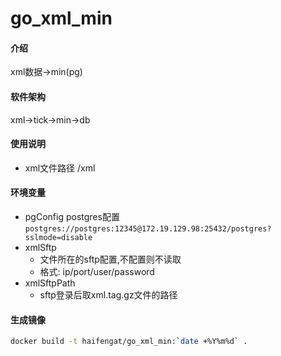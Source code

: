 # go_xml_min

#### 介绍
xml数据->min(pg)

#### 软件架构
xml->tick->min->db


#### 使用说明
* xml文件路径  /xml

#### 环境变量
* pgConfig postgres配置
  `postgres://postgres:12345@172.19.129.98:25432/postgres?sslmode=disable`
* xmlSftp
    * 文件所在的sftp配置,不配置则不读取
    * 格式: ip/port/user/password
* xmlSftpPath
    * sftp登录后取xml.tag.gz文件的路径

#### 生成镜像
```bash
docker build -t haifengat/go_xml_min:`date +%Y%m%d` .
```